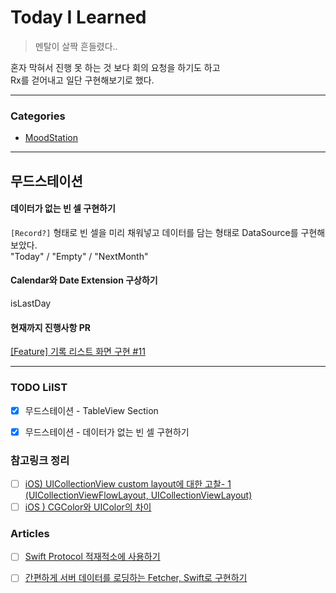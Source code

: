 # Today I Learned
> 멘탈이 살짝 흔들렸다..

혼자 막혀서 진행 못 하는 것 보다 회의 요청을 하기도 하고  
Rx를 걷어내고 일단 구현해보기로 했다.

---

### Categories
- [MoodStation](#무드스테이션)

---

## 무드스테이션
#### 데이터가 없는 빈 셀 구현하기
`[Record?]` 형태로 빈 셀을 미리 채워넣고 데이터를 담는 형태로 DataSource를 구현해보았다.  
"Today" / "Empty" / "NextMonth" 
#### Calendar와 Date Extension 구상하기
isLastDay  

#### 현재까지 진행사항 PR
[[Feature] 기록 리스트 화면 구현 #11](https://github.com/MoodStation/MoodStation_iOS/pull/11#event-6206763490)

---

### TODO LiIST
- [x] 무드스테이션 - TableView Section
- [x] 무드스테이션 - 데이터가 없는 빈 셀 구현하기 


### 참고링크 정리
- [ ] [iOS) UICollectionView custom layout에 대한 고찰- 1 (UICollectionViewFlowLayout, UICollectionViewLayout)](https://demian-develop.tistory.com/21)
- [ ] [iOS ) CGColor와 UIColor의 차이](https://zeddios.tistory.com/239) 

### Articles
- [ ] [Swift Protocol 적재적소에 사용하기](https://academy.realm.io/kr/posts/understanding-swift-protocol/)
- [ ] [간편하게 서버 데이터를 로딩하는 Fetcher, Swift로 구현하기](https://engineering.linecorp.com/ko/blog/introduce-android-fetcher-swift-implementation/?utm_source=newsletter_external&utm_medium=devrel) 

